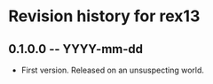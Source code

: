 # Revision history for rex13

## 0.1.0.0 -- YYYY-mm-dd

* First version. Released on an unsuspecting world.
